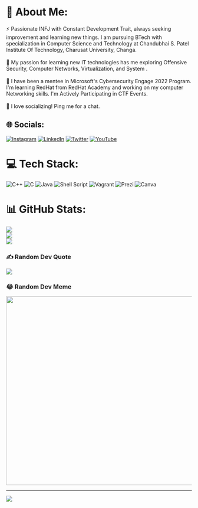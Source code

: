 # 🔮 About Me:
⚡ Passionate INFJ with Constant Development Trait, always seeking improvement and learning new things. I am pursuing BTech with specialization in Computer Science and Technology at Chandubhai S. Patel Institute Of Technology, Charusat University, Changa.<br><br>🌱 My passion for learning new IT technologies has me exploring Offensive Security, Computer Networks, Virtualization, and System .<br><br>🔭 I have been a mentee in Microsoft's Cybersecurity Engage 2022 Program. I'm learning RedHat from RedHat Academy and working on my computer Networking skills. I'm Actively Participating in CTF Events. <br><br>💬 I love socializing! Ping me for a chat.

## 🌐 Socials:
[![Instagram](https://img.shields.io/badge/Instagram-%23E4405F.svg?logo=Instagram&logoColor=white)](https://instagram.com/het.soni_) [![LinkedIn](https://img.shields.io/badge/LinkedIn-%230077B5.svg?logo=linkedin&logoColor=white)](https://linkedin.com/in/het-soni) [![Twitter](https://img.shields.io/badge/Twitter-%231DA1F2.svg?logo=Twitter&logoColor=white)](https://twitter.com/h3tson1) [![YouTube](https://img.shields.io/badge/YouTube-%23FF0000.svg?logo=YouTube&logoColor=white)](https://youtube.com/c/UCIT6glDN1AhIM3XLe5OF5Gg) 

# 💻 Tech Stack:
![C++](https://img.shields.io/badge/c++-%2300599C.svg?style=flat-square&logo=c%2B%2B&logoColor=white) ![C](https://img.shields.io/badge/c-%2300599C.svg?style=flat-square&logo=c&logoColor=white) ![Java](https://img.shields.io/badge/java-%23ED8B00.svg?style=flat-square&logo=java&logoColor=white) ![Shell Script](https://img.shields.io/badge/shell_script-%23121011.svg?style=flat-square&logo=gnu-bash&logoColor=white) ![Vagrant](https://img.shields.io/badge/vagrant-%231563FF.svg?style=flat-square&logo=vagrant&logoColor=white) ![Prezi](https://img.shields.io/badge/Prezi-%23000000.svg?style=flat-square&logo=Prezi&logoColor=white) ![Canva](https://img.shields.io/badge/Canva-%2300C4CC.svg?style=flat-square&logo=Canva&logoColor=white) 

# 📊 GitHub Stats:
![](https://github-readme-stats.vercel.app/api?username=hetsonii&theme=dark&hide_border=false&include_all_commits=false&count_private=false)<br/>
![](https://github-readme-streak-stats.herokuapp.com/?user=hetsonii&theme=dark&hide_border=false)<br/>
![](https://github-readme-stats.vercel.app/api/top-langs/?username=hetsonii&theme=dark&hide_border=false&include_all_commits=false&count_private=false&layout=compact)

### ✍️ Random Dev Quote
![](https://quotes-github-readme.vercel.app/api?type=horizontal&theme=radical)

### 😂 Random Dev Meme
<img src="https://random-memer.herokuapp.com/" width="512px"/>

---
[![](https://visitcount.itsvg.in/api?id=hetsonii&icon=3&color=6)](https://visitcount.itsvg.in)
